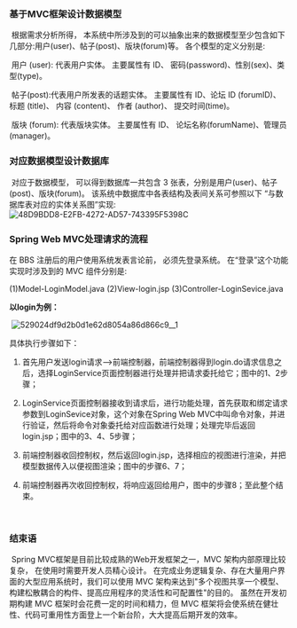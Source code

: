 ### 基于MVC框架设计数据模型

​	根据需求分析所得， 本系统中所涉及到的可以抽象出来的数据模型至少包含如下几部分:用户(user)、帖子(post)、版块(forum)等。 各个模型的定义分别是:

​	用户 (user): 代表用户实体。 主要属性有 ID、 密码(password)、性别(sex)、类型(type)。

​	帖子(post):代表用户所发表的话题实体。 主要属性有 ID、论坛 ID (forumID)、 标题 (title)、 内容 (content)、 作者 (author)、 提交时间(time)。

​	版块 (forum): 代表版块实体。 主要属性有 ID、 论坛名称(forumName)、管理员(manager)。



### 对应数据模型设计数据库

​	对应于数据模型， 可以得到数据库一共包含 3 张表，分别是用户(user)、帖子(post)、版块(forum)。 该系统中数据库中各表结构及表间关系可参照以下 “与数据库表对应的实体关系图”实现:![48D9BDD8-E2FB-4272-AD57-743395F5398C](/Users/zhangkailu/Desktop/48D9BDD8-E2FB-4272-AD57-743395F5398C.png)



### Spring Web MVC处理请求的流程

在 BBS 注册后的用户使用系统发表言论前， 必须先登录系统。 在“登录”这个功能实现时涉及到的 MVC 组件分别是:

(1)Model-LoginModel.java
(2)View-login.jsp
(3)Controller-LoginSevice.java

**以login为例：**

​	![529024df9d2b0d1e62d8054a86d866c9__1](/Users/zhangkailu/Documents/529024df9d2b0d1e62d8054a86d866c9__1.JPG)



具体执行步骤如下：

1. 首先用户发送login请求——>前端控制器，前端控制器得到login.do请求信息之后，选择LoginService页面控制器进行处理并把请求委托给它；图中的1、2步骤；

2. LoginService页面控制器接收到请求后，进行功能处理，首先获取和绑定请求参数到LoginSevice对象，这个对象在Spring Web MVC中叫命令对象，并进行验证，然后将命令对象委托给对应函数进行处理；处理完毕后返回login.jsp；图中的3、4、5步骤；

3. 前端控制器收回控制权，然后返回login.jsp，选择相应的视图进行渲染，并把模型数据传入以便视图渲染；图中的步骤6、7；

4. 前端控制器再次收回控制权，将响应返回给用户，图中的步骤8；至此整个结束。

   ​	

### 结束语

​	Spring MVC框架是目前比较成熟的Web开发框架之一，MVC 架构内部原理比较复杂， 在使用时需要开发人员精心设计。 在完成业务逻辑复杂、存在大量用户界面的大型应用系统时，我们可以使用 MVC 架构来达到"多个视图共享一个模型、构建松散耦合的构件、提高应用程序的灵活性和可配置性"的目的。 虽然在开发初期构建 MVC 框架时会花费一定的时间和精力，但 MVC 框架将会使系统在健壮性、代码可重用性方面登上一个新台阶，大大提高后期开发的效率。


​				
​			
​		
​				

​			
​		
​	


​				
​			
​		
​	
​			
​		
​	


​				
​			
​		
​	